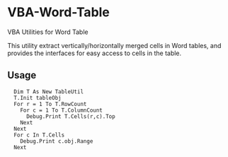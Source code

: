 # VBA-Word-Table
VBA Utilities for Word Table 

This utility extract vertically/horizontally merged cells in Word tables, 
and provides the interfaces for easy access to cells in the table.

## Usage

```vb.net
  Dim T As New TableUtil
  T.Init tableObj
  For r = 1 To T.RowCount
    For c = 1 To T.ColumnCount
      Debug.Print T.Cells(r,c).Top
    Next
  Next
  For c In T.Cells
    Debug.Print c.obj.Range
  Next
```

